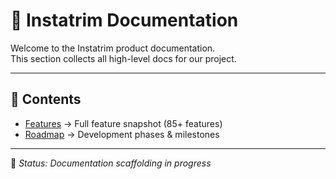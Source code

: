 # 📖 Instatrim Documentation

Welcome to the Instatrim product documentation.  
This section collects all high-level docs for our project.

---

## 📂 Contents

- [Features](./FEATURES.md) → Full feature snapshot (85+ features)  
- [Roadmap](./ROADMAP.md) → Development phases & milestones  

---

📌 *Status: Documentation scaffolding in progress*
